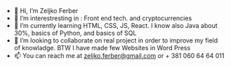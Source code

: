 - 👋 Hi, I’m Zeljko Ferber
- 👀 I’m interestresting in :  Front end tech. and cryptocurrencies
- 🌱 I’m currently learning HTML, CSS, JS, React. I know also Java about 30%, basics of Python, and basics of SQL 
- 💞️ I’m looking to collaborate on real project in order to improve my field of knowladge. BTW I have made few Websites in Word Press
- 📫 You can reach me at zeljko.ferber@gmail.com or + 381 060 64 64 011 
 
<!---
Zerber011/Zerber011 is a ✨ special ✨ repository because its `README.md` (this file) appears on your GitHub profile.
You can click the Preview link to take a look at your changes.
--->
